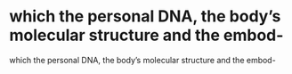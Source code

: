 # which the personal DNA, the body’s molecular structure and the embod-

which the personal DNA, the body’s molecular structure and the embod-